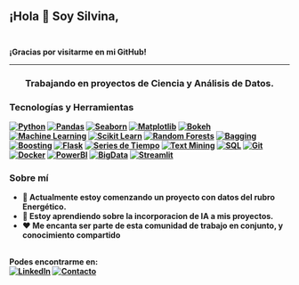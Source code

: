 ## ¡Hola 👋 Soy Silvina, <br> <br>
**¡Gracias por visitarme en mi GitHub!**
***

### <p align="center">Trabajando en proyectos de <b>Ciencia y Análisis de Datos<b>.</p>


### Tecnologías y Herramientas

[![Python](https://img.shields.io/badge/Python-3776AB?style=for-the-badge&logo=python&logoColor=white)](https://www.python.org/)
[![Pandas](https://img.shields.io/badge/Pandas-150458?style=for-the-badge&logo=pandas&logoColor=white)](https://pandas.pydata.org/)
[![Seaborn](https://img.shields.io/badge/Seaborn-3792CB?style=for-the-badge&logo=python&logoColor=white)](https://seaborn.pydata.org/)
[![Matplotlib](https://img.shields.io/badge/Matplotlib-3776AB?style=for-the-badge&logo=python&logoColor=white)](https://matplotlib.org/)
[![Bokeh](https://img.shields.io/badge/Bokeh-E15554?style=for-the-badge&logo=bokeh&logoColor=white)](https://docs.bokeh.org/)
[![Machine Learning](https://img.shields.io/badge/Machine_Learning-F49A05?style=for-the-badge&logo=python&logoColor=white)](https://scikit-learn.org/)
[![Scikit Learn](https://img.shields.io/badge/Scikit_Learn-F49A05?style=for-the-badge&logo=scikit-learn&logoColor=white)](https://scikit-learn.org/)
[![Random Forests](https://img.shields.io/badge/Random_Forests-4F4F4F?style=for-the-badge&logo=python&logoColor=white)](https://en.wikipedia.org/wiki/Random_forest)
[![Bagging](https://img.shields.io/badge/Bagging-2E8B57?style=for-the-badge&logo=python&logoColor=white)](https://en.wikipedia.org/wiki/Bootstrap_aggregating)
[![Boosting](https://img.shields.io/badge/Boosting-FFD700?style=for-the-badge&logo=python&logoColor=white)](https://en.wikipedia.org/wiki/Boosting_(machine_learning))
[![Flask](https://img.shields.io/badge/Flask-000000?style=for-the-badge&logo=flask&logoColor=white)](https://flask.palletsprojects.com/)
[![Series de Tiempo](https://img.shields.io/badge/Series_de_Tiempo-2E8B57?style=for-the-badge&logo=python&logoColor=white)](https://es.wikipedia.org/wiki/Serie_temporal)
[![Text Mining](https://img.shields.io/badge/Text_Mining-FFD700?style=for-the-badge&logo=python&logoColor=white)](https://en.wikipedia.org/wiki/Text_mining)
[![SQL](https://img.shields.io/badge/SQL-4479A1?style=for-the-badge&logo=sql&logoColor=white)](https://en.wikipedia.org/wiki/SQL)
[![Git](https://img.shields.io/badge/Git-F05032?style=for-the-badge&logo=git&logoColor=white)](https://git-scm.com/)
[![Docker](https://img.shields.io/badge/Docker-2496ED?style=for-the-badge&logo=docker&logoColor=white)](https://www.docker.com/)
[![PowerBI](https://img.shields.io/badge/PowerBI-F2C811?style=for-the-badge&logo=powerbi&logoColor=white)](https://powerbi.microsoft.com/)
[![BigData](https://img.shields.io/badge/BigData-2E8B57?style=for-the-badge&logo=python&logoColor=white)](https://en.wikipedia.org/wiki/Big_data)
[![Streamlit](https://img.shields.io/badge/Streamlit-FF4B4B?style=for-the-badge&logo=streamlit&logoColor=white)](https://streamlit.io/)



### Sobre mí

- 🔭 Actualmente estoy comenzando un proyecto con datos del rubro Energético.
- 🌱 Estoy aprendiendo sobre la incorporacion de IA a mis proyectos.
- ❤️ Me encanta ser parte de esta comunidad de trabajo en conjunto, y conocimiento compartido
  <br>
  <br>


Podes encontrarme en:<br>
[![LinkedIn](https://img.shields.io/badge/LinkedIn-0077B5?style=for-the-badge&logo=linkedin&logoColor=white)](https://www.linkedin.com/in/silvina-de-micco/)
[![Contacto](https://img.shields.io/badge/Contacto-sildemicco%40gmail.com-red?style=for-the-badge&logo=gmail)](mailto:sildemicco@gmail.com)







<!--

**sdemicco/sdemicco** is a ✨ _special_ ✨ repository because its `README.md` (this file) appears on your GitHub profile.

Here are some ideas to get you started:

- 🔭 I’m currently working on ...
- 🌱 I’m currently learning ...
- 👯 I’m looking to collaborate on ...
- 🤔 I’m looking for help with ...
- 💬 Ask me about ...
- 📫 How to reach me: ...
- 😄 Pronouns: ...
- ⚡ Fun fact: ...
-->
